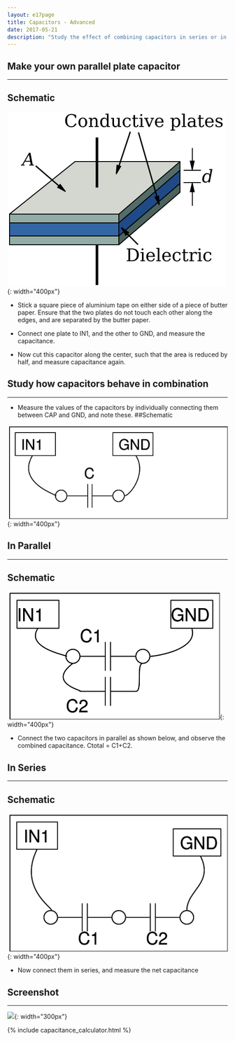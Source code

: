 ```yaml
---
layout: e17page
title: Capacitors - Advanced
date: 2017-05-21
description: "Study the effect of combining capacitors in series or in parallel"
---
```


## Make your own parallel plate capacitor
___

## Schematic

![](images/schematics/pPlate.svg){: width="400px"}

- Stick a square piece of aluminium tape on either side of a piece of butter paper. Ensure that the two plates do not touch each other along the edges, and are separated by the butter paper.

- Connect one plate to IN1, and the other to GND, and measure the capacitance.

- Now cut this capacitor along the center, such that the area is reduced by half, and measure capacitance again.

## Study how capacitors behave in combination 
___

- Measure the values of the capacitors by individually connecting them between CAP and GND, and note these.
##Schematic

![](images/schematics/cap-measure.png){: width="400px"}


## In Parallel
___
## Schematic

![](images/schematics/cap-parallel.png){: width="400px"}

- Connect the two capacitors in parallel as shown below, and observe the combined capacitance. Ctotal = C1+C2.

## In Series
___
## Schematic

![](images/schematics/cap-series.png){: width="400px"}

- Now connect them in series, and measure the net capacitance


## Screenshot
___
![](images/screenshots/capacitance_measurement.png){: width="300px"}

{% include capacitance_calculator.html %}

